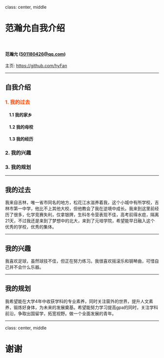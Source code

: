 class: center, middle

# 范瀚允自我介绍

&nbsp;
&nbsp;

#### 范瀚允 (501180426@qq.com)  

主页: https://github.com/hyFan

---

## 自我介绍

### <font color="orangered">1. 我的过去</font>

#### &nbsp; &nbsp; 1.1 我的家乡
#### &nbsp; &nbsp; 1.2 我的母校
#### &nbsp; &nbsp; 1.3 我的经历

### 2. 我的兴趣

### 3. 我的规划

---

## 我的过去

我来自吉林，唯一省市同名的地方，松花江水滋养着我，这个小城中有所学校，吉林市第一中学，他比不上其他大校，但他教会了我在逆境中成长。我来到这里前经历了很多，化学竞赛失利，仅拿银牌，生科冬令营表现不佳，高考前得水痘，隔离21天，不过我还是来到了梦想中的北大，来到了元培学院，希望能早日融入这个优秀的学校，优秀的集体。

---

## 我的兴趣

我喜欢足球，虽然球技不佳，但正在努力练习。我很喜欢摇滚乐和钢琴曲，可惜自己并不会什么乐器。

---

## 我的规划


我希望能在大学4年中收获学科的专业素养，同时关注窗外的世界，提升人文素养，锻炼好身体，为未来的发展奠基。希望能努力学习提高gpa的同时，关注学科前沿，争取出国留学，拓宽视野。做一个全面发展的青年。

---

class: center, middle

# 谢谢
